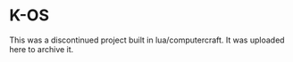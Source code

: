 # K-OS
This was a discontinued project built in lua/computercraft.
It was uploaded here to archive it.
